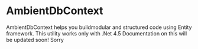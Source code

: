 # AmbientDbContext
AmbientDbContext helps you buildmodular and structured code using Entity framework. This utility works only with .Net 4.5
 Documentation on this will be updated soon! Sorry
